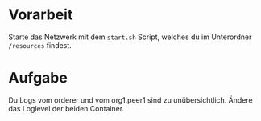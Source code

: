 # Vorarbeit
Starte das Netzwerk mit dem `start.sh` Script, welches du im Unterordner `/resources` findest.

# Aufgabe
Du Logs vom orderer und vom org1.peer1 sind zu unübersichtlich. Ändere das Loglevel der beiden Container.
